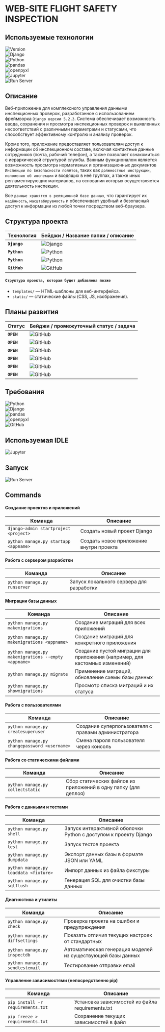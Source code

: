 # **WEB-SITE FLIGHT SAFETY INSPECTION**

## Используемые технологии

![Version](https://img.shields.io/badge/project%20ver-0.1-brightgreen)  
![Django](https://img.shields.io/badge/django-5.2.3-green?logo=django&logoColor=white)  
![Python](https://img.shields.io/badge/python-3.12%2B-blue?logo=python&logoColor=white)  
![pandas](https://img.shields.io/badge/pandas-data%20analysis-blue?logo=pandas&logoColor=white)  
![openpyxl](https://img.shields.io/badge/openpyxl-Excel%20import%2Fexport-007ACC?logo=python&logoColor=white)  
![Jupyter](https://img.shields.io/badge/Jupyter%20Lab-IDE%20&%20Data%20Analysis-orange?logo=jupyter&logoColor=white)  
![Run Server](https://img.shields.io/badge/runserver-manage.py%20runserver-brightgreen)

## Описание
Веб-приложение для комплексного управления данными инспекционных проверок, разработанное с использованием фреймворка `Django версии 5.2.3`. Система обеспечивает возможность ввода, сохранения и просмотра инспекционных проверок и выявленных несоответствий с различными параметрами и статусами, что способствует эффективному контролю и анализу проверок.

Кроме того, приложение предоставляет пользователям доступ к информации об инспекционном составе, включая контактные данные сотрудников (почта, рабочий телефон), а также позволяет ознакомиться с иерархической структурой службы. Важным функционалом является возможность просмотра нормативных и организационных документов `Инспекции по Безопасности полётов`, таких как `должностные инструкции`, `положения об инспекции` и входящих в неё группах, а также иных регламентирующих материалов, на основании которых осуществляется деятельность инспекции.

Все `данные хранятся в реляционной базе данных`, что гарантирует их `надёжность`, `масштабируемость` и обеспечивает удобный и безопасный доступ к информации из любой точки посредством веб-браузера.

## Структура проекта
| Технология                | Бейджи / Название папки / описание |
|--------------------------|-------------------------------------|
| **`Django`** | ![Django](https://img.shields.io/badge/inspection-основной%20модуль%20Django--проекта-brightgreen?logo=django&logoColor=white) |
| **`Python`** | ![Python](https://img.shields.io/badge/.djvenv-виртуальное%20окружение-orange?logo=python&logoColor=white) |  
| **`Python`** | ![Python](https://img.shields.io/badge/requirements.txt-список%20зависимостей%20проекта-blue?logo=python&logoColor=white) |
| **`GitHub`** | ![GitHub](https://img.shields.io/badge/README.md-описание%20проекта-blue?logo=github&logoColor=white) |

#### `Структура проекта, которая будет добавлена позже`
- `templates/` — HTML-шаблоны для веб-интерфейса.
- `static/` — статические файлы (CSS, JS, изображения).

## Планы развития
| Статус                | Бейджи / промежуточный статус / задача |
|--------------------------|---------------------------------------------------------------------------------------------------------------------------------------------|
| **`OPEN`** | ![GitHub](https://img.shields.io/badge/open-написание%20шаблонов%20HTML%20&%20CSS%20файлов-yellow?logo=github&logoColor=white) |
| **`OPEN`** | ![GitHub](https://img.shields.io/badge/open-наполнение%20БД%20информацией%20по%20сотрудникам%20инспекции-yellow?logo=github&logoColor=white) |
| **`OPEN`** | ![GitHub](https://img.shields.io/badge/open-Расширение%20функциональности%20аудита,%20добавление%20фильтрации%20и%20поиска%20записей-yellow?logo=github&logoColor=white) |
| **`OPEN`** | ![GitHub](https://img.shields.io/badge/open-Реализация%20системы%20ролей%20и%20прав%20доступа-yellow?logo=github&logoColor=white) |
| **`OPEN`** | ![GitHub](https://img.shields.io/badge/open-Интеграция%20с%20внешними%20сервисами%20и%20экспорт%20данных-yellow?logo=github&logoColor=white) |
| **`OPEN`** | ![GitHub](https://img.shields.io/badge/open-Поддержка%20работы%20с%20мобильных%20устройств-yellow?logo=github&logoColor=white) |

## Требования
![Python](https://img.shields.io/badge/python-3.12%2B-blue?logo=python&logoColor=white)  
![Django](https://img.shields.io/badge/django-5.2.3-green?logo=django&logoColor=white)  
![pandas](https://img.shields.io/badge/pandas-для%20импорта/экспорта%20данных%20в%20Excel-blue?logo=pandas&logoColor=white)  
![openpyxl](https://img.shields.io/badge/openpyxl-для%20импорта/экспорта%20данных%20в%20Excel-007ACC?logo=python&logoColor=white)  
![GitHub](https://img.shields.io/badge/дополнительно%20смотри-requirements.txt-orange?logo=github&logoColor=white)

## Используемая IDLE
![Jupyter](https://img.shields.io/badge/Jupyter%20Lab-IDE%20&%20для%20анализа%20и%20обработки%20данных-orange?logo=jupyter&logoColor=white) 

## Запуск
![Run Server](https://img.shields.io/badge/запуск%20сайта-python%20manage.py%20runserver-brightgreen)

## Commands
#### Создание проектов и приложений
| Команда |	Описание |
|---------|----------|
|`django-admin startproject <project>`|	Создать новый проект Django|
|`python manage.py startapp <appname> `| Создать новое приложение внутри проекта|

#### Работа с сервером разработки
| Команда |	Описание |
|---------|----------|
|`python manage.py runserver `| Запуск локального сервера для разработки|

#### Миграции базы данных
| Команда |	Описание |
|---------|----------|
|`python manage.py makemigrations `| Создание миграций для всех приложений
|`python manage.py makemigrations <appname> `| Создание миграций для конкретного приложения|
|`python manage.py makemigrations --empty <appname> `| Создание пустой миграции для приложения (например, для кастомных изменений)|
|`python manage.py migrate`| Применение миграций, обновление схемы базы данных|
|`python manage.py showmigrations `| Просмотр списка миграций и их статуса|

#### Работа с пользователями
| Команда |	Описание |
|---------|----------|
|`python manage.py createsuperuser `| Создание суперпользователя с правами администратора|
|`python manage.py changepassword <username> `| Смена пароля пользователя через консоль|

#### Работа со статическими файлами
| Команда |	Описание |
|---------|----------|
|`python manage.py collectstatic `| Сбор статических файлов из приложений в одну папку (для деплоя)|

#### Работа с данными и тестами
| Команда |	Описание |
|---------|----------|
|`python manage.py shell `| Запуск интерактивной оболочки Python с доступом к проекту Django|
|`python manage.py test `| Запуск тестов проекта|
|`python manage.py dumpdata `| Экспорт данных базы в формате JSON или YAML|
|`python manage.py loaddata <fixture> `| Импорт данных из файла фикстуры|
|`python manage.py sqlflush `| Генерация SQL для очистки базы данных|

#### Диагностика и утилиты
| Команда |	Описание |
|---------|----------|
|`python manage.py check `| Проверка проекта на ошибки и предупреждения|
|`python manage.py diffsettings `| Показать отличия текущих настроек от стандартных|
|`python manage.py inspectdb `| Автоматическая генерация моделей из существующей базы данных|
|`python manage.py sendtestemail `| Тестирование отправки email|

#### Управление зависимостями (непосредственно pip)
| Команда |	Описание |
|---------|----------|
|`pip install -r requirements.txt `| Установка зависимостей из файла requirements.txt|
|`pip freeze > requirements.txt `| Сохранение текущих зависимостей в файл|